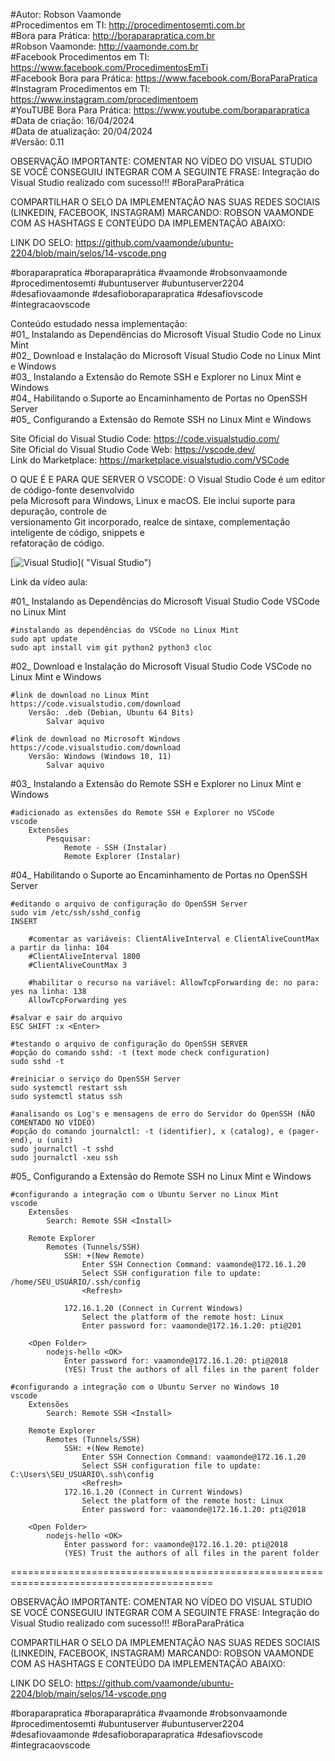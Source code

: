 #Autor: Robson Vaamonde<br>
#Procedimentos em TI: http://procedimentosemti.com.br<br>
#Bora para Prática: http://boraparapratica.com.br<br>
#Robson Vaamonde: http://vaamonde.com.br<br>
#Facebook Procedimentos em TI: https://www.facebook.com/ProcedimentosEmTi<br>
#Facebook Bora para Prática: https://www.facebook.com/BoraParaPratica<br>
#Instagram Procedimentos em TI: https://www.instagram.com/procedimentoem<br>
#YouTUBE Bora Para Prática: https://www.youtube.com/boraparapratica<br>
#Data de criação: 16/04/2024<br>
#Data de atualização: 20/04/2024<br>
#Versão: 0.11<br>

OBSERVAÇÃO IMPORTANTE: COMENTAR NO VÍDEO DO VISUAL STUDIO SE VOCÊ CONSEGUIU INTEGRAR COM 
A SEGUINTE FRASE: Integração do Visual Studio realizado com sucesso!!! #BoraParaPrática

COMPARTILHAR O SELO DA IMPLEMENTAÇÃO NAS SUAS REDES SOCIAIS (LINKEDIN, FACEBOOK, INSTAGRAM)
MARCANDO: ROBSON VAAMONDE COM AS HASHTAGS E CONTEÚDO DA IMPLEMENTAÇÃO ABAIXO: 

LINK DO SELO: https://github.com/vaamonde/ubuntu-2204/blob/main/selos/14-vscode.png

#boraparapratica #boraparaprática #vaamonde #robsonvaamonde #procedimentosemti #ubuntuserver 
#ubuntuserver2204 #desafiovaamonde #desafioboraparapratica #desafiovscode #integracaovscode

Conteúdo estudado nessa implementação:<br>
#01_ Instalando as Dependências do Microsoft Visual Studio Code no Linux Mint<br>
#02_ Download e Instalação do Microsoft Visual Studio Code no Linux Mint e Windows<br>
#03_ Instalando a Extensão do Remote SSH e Explorer no Linux Mint e Windows<br>
#04_ Habilitando o Suporte ao Encaminhamento de Portas no OpenSSH Server<br>
#05_ Configurando a Extensão do Remote SSH no Linux Mint e Windows<br>


Site Oficial do Visual Studio Code: https://code.visualstudio.com/<br>
Site Oficial do Visual Studio Code Web: https://vscode.dev/<br>
Link do Marketplace: https://marketplace.visualstudio.com/VSCode

O QUE É E PARA QUE SERVER O VSCODE: O Visual Studio Code é um editor de código-fonte desenvolvido<br>
pela Microsoft para Windows, Linux e macOS. Ele inclui suporte para depuração, controle de<br> 
versionamento Git incorporado, realce de sintaxe, complementação inteligente de código, snippets e<br> 
refatoração de código. 

[![Visual Studio](http://img.youtube.com/vi//0.jpg)]( "Visual Studio")

Link da vídeo aula: 

#01_ Instalando as Dependências do Microsoft Visual Studio Code VSCode no Linux Mint<br>

	#instalando as dependências do VSCode no Linux Mint
	sudo apt update
	sudo apt install vim git python2 python3 cloc

#02_ Download e Instalação do Microsoft Visual Studio Code VSCode no Linux Mint e Windows<br>

	#link de download no Linux Mint
	https://code.visualstudio.com/download
		Versão: .deb (Debian, Ubuntu 64 Bits)
			Salvar aquivo

	#link de download no Microsoft Windows
	https://code.visualstudio.com/download
		Versão: Windows (Windows 10, 11)
			Salvar aquivo

#03_ Instalando a Extensão do Remote SSH e Explorer no Linux Mint e Windows<br>

	#adicionado as extensões do Remote SSH e Explorer no VSCode
	vscode
		Extensões
			Pesquisar:
				Remote - SSH (Instalar)
				Remote Explorer (Instalar)

#04_ Habilitando o Suporte ao Encaminhamento de Portas no OpenSSH Server<br>

	#editando o arquivo de configuração do OpenSSH Server
	sudo vim /etc/ssh/sshd_config
	INSERT

		#comentar as variáveis: ClientAliveInterval e ClientAliveCountMax a partir da linha: 104
		#ClientAliveInterval 1800
		#ClientAliveCountMax 3

		#habilitar o recurso na variável: AllowTcpForwarding de: no para: yes na linha: 138
		AllowTcpForwarding yes
	
	#salvar e sair do arquivo
	ESC SHIFT :x <Enter>

	#testando o arquivo de configuração do OpenSSH SERVER
	#opção do comando sshd: -t (text mode check configuration)
	sudo sshd -t

	#reiniciar o serviço do OpenSSH Server
	sudo systemctl restart ssh
	sudo systemctl status ssh

	#analisando os Log's e mensagens de erro do Servidor do OpenSSH (NÃO COMENTADO NO VÍDEO)
	#opção do comando journalctl: -t (identifier), x (catalog), e (pager-end), u (unit)
	sudo journalctl -t sshd
	sudo journalctl -xeu ssh

#05_ Configurando a Extensão do Remote SSH no Linux Mint e Windows<br>

	#configurando a integração com o Ubuntu Server no Linux Mint
	vscode
		Extensões
			Search: Remote SSH <Install>
	
		Remote Explorer
			Remotes (Tunnels/SSH)
				SSH: +(New Remote)
					Enter SSH Connection Command: vaamonde@172.16.1.20
					Select SSH configuration file to update: /home/SEU_USUÁRIO/.ssh/config
					<Refresh>

				172.16.1.20 (Connect in Current Windows)
					Select the platform of the remote host: Linux
					Enter password for: vaamonde@172.16.1.20: pti@201

		<Open Folder>
			nodejs-hello <OK>
				Enter password for: vaamonde@172.16.1.20: pti@2018
				(YES) Trust the authors of all files in the parent folder

	#configurando a integração com o Ubuntu Server no Windows 10
	vscode
		Extensões
			Search: Remote SSH <Install>

		Remote Explorer
			Remotes (Tunnels/SSH)
				SSH: +(New Remote)
					Enter SSH Connection Command: vaamonde@172.16.1.20
					Select SSH configuration file to update: C:\Users\SEU_USUÁRIO\.ssh\config
					<Refresh>
				172.16.1.20 (Connect in Current Windows)
					Select the platform of the remote host: Linux
					Enter password for: vaamonde@172.16.1.20: pti@2018

		<Open Folder>
			nodejs-hello <OK>
				Enter password for: vaamonde@172.16.1.20: pti@2018
				(YES) Trust the authors of all files in the parent folder
				
=========================================================================================

OBSERVAÇÃO IMPORTANTE: COMENTAR NO VÍDEO DO VISUAL STUDIO SE VOCÊ CONSEGUIU INTEGRAR COM 
A SEGUINTE FRASE: Integração do Visual Studio realizado com sucesso!!! #BoraParaPrática

COMPARTILHAR O SELO DA IMPLEMENTAÇÃO NAS SUAS REDES SOCIAIS (LINKEDIN, FACEBOOK, INSTAGRAM)
MARCANDO: ROBSON VAAMONDE COM AS HASHTAGS E CONTEÚDO DA IMPLEMENTAÇÃO ABAIXO: 

LINK DO SELO: https://github.com/vaamonde/ubuntu-2204/blob/main/selos/14-vscode.png

#boraparapratica #boraparaprática #vaamonde #robsonvaamonde #procedimentosemti #ubuntuserver 
#ubuntuserver2204 #desafiovaamonde #desafioboraparapratica #desafiovscode #integracaovscode